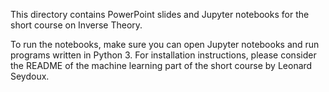 This directory contains PowerPoint slides and Jupyter notebooks for the short course on Inverse Theory. 

To run the notebooks, make sure you can open Jupyter notebooks and run programs written in Python 3. For installation instructions, please consider the README of the machine learning part of the short course by Leonard Seydoux.
